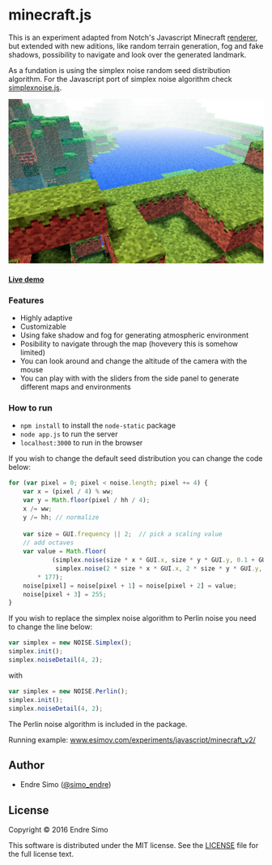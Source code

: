 # minecraft.js

This is an experiment adapted from Notch's Javascript Minecraft <a href="http://jsfiddle.net/2yr59/23/">renderer</a>, but extended with new aditions, like random terrain generation, fog and fake shadows, possibility to navigate and look over the generated landmark. 

As a fundation is using the simplex noise random seed distribution algorithm. For the Javascript port of simplex noise algorithm check <a href="https://github.com/esimov/simplexnoise.js">simplexnoise.js</a>.

![Screenshot](https://raw.githubusercontent.com/esimov/minecraft.js/master/assets/screenshot.png)

#### [Live demo](https://www.esimov.com/experiments/javascript/minecraft_v2/)

### Features
- Highly adaptive
- Customizable
- Using fake shadow and fog for generating atmospheric environment
- Posibility to navigate through the map (hovevery this is somehow limited)
- You can look around and change the altitude of the camera with the mouse
- You can play with with the sliders from the side panel to generate different maps and environments

### How to run
- `npm install` to install the `node-static` package
- `node app.js` to run the server
- `localhost:3000` to run in the browser

If you wish to change the default seed distribution you can change the code below:

```javascript
for (var pixel = 0; pixel < noise.length; pixel += 4) {
    var x = (pixel / 4) % ww;
    var y = Math.floor(pixel / hh / 4);
    x /= ww;
    y /= hh; // normalize
    
    var size = GUI.frequency || 2;  // pick a scaling value
    // add octaves
    var value = Math.floor(
            (simplex.noise(size * x * GUI.x, size * y * GUI.y, 0.1 + GUI.z) +
             simplex.noise(2 * size * x * GUI.x, 2 * size * y * GUI.y, 0.1 + GUI.z) * 0.5)
        * 177);        
    noise[pixel] = noise[pixel + 1] = noise[pixel + 2] = value;
    noise[pixel + 3] = 255;
}
```

If you wish to replace the simplex noise algorithm to Perlin noise you need to change the line below:
```javascript
var simplex = new NOISE.Simplex();
simplex.init();
simplex.noiseDetail(4, 2);
``` 
with 

```javascript
var simplex = new NOISE.Perlin();
simplex.init();
simplex.noiseDetail(4, 2);
```
The Perlin noise algorithm is included in the package.

Running example:
www.esimov.com/experiments/javascript/minecraft_v2/

## Author

* Endre Simo ([@simo_endre](https://twitter.com/simo_endre))

## License

Copyright © 2016 Endre Simo

This software is distributed under the MIT license. See the [LICENSE](https://github.com/esimov/pigo/blob/master/LICENSE) file for the full license text.
